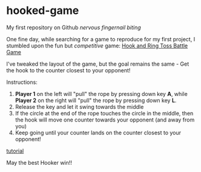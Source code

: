 # hooked-game
My first repository on Github *nervous fingernail biting*

One fine day, while searching for a game to reproduce for my first project, I stumbled upon the fun but _competitive_ game: [Hook and Ring Toss Battle Game](https://www.youtube.com/watch?v=ePp2F2_2RDQ)

I've tweaked the layout of the game, but the goal remains the same - Get the hook to the counter closest to your opponent!

Instructions:
1. **Player 1** on the left will "pull" the rope by pressing down key **A**, while **Player 2** on the right will "pull" the rope by pressing down key **L**.
2. Release the key and let it swing towards the middle
3. If the circle at the end of the rope touches the circle in the middle, then the hook will move one counter towards your opponent (and away from you)
4. Keep going until your counter lands on the counter closest to your opponent! 

[tutorial](imanonion.github.io/hooked-game/img/capture)

May the best Hooker win!!


